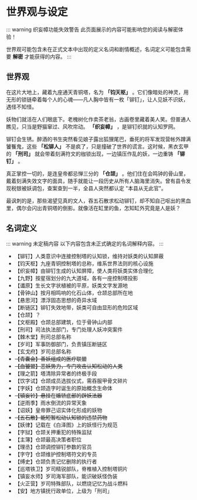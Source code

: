 # 世界观与设定

::: warning 织妄幛功能失效警告
此页面展示的内容可能影响您的阅读与解密体验！

世界观可能包含未在正式文本中出现的定义名词和剧情概述，名词定义可能包含需要 **解密** 才能获得的内容。
:::

## 世界观
在这片大地上，藏着九座通天青铜塔，名为 **「钧天枢」** 。它们像暗处的神灵，用无形的锁链牵着每个人的心魂——凡人胸中皆有一枚「铆钉」，让人见妖不识妖，遇怪不知怪。

妖物们就活在人们眼底下。老槐树化作卖茶老翁，古画卷里藏着美人笑。但普通人瞧见，只当是野猫窜过、风吹帘动。 **「织妄幛」** ，是铆钉织就的认知罗网。

铆钉会生锈。醉酒的书生突然看见娘子露出狐狸尾巴，垂死的将军发现营帐外蹲满饕餮鬼，这些 **「松铆人」** 不是疯了，只是撞破了世界的谎言。这时候，黑衣玄甲的 **「刑司」** 就会带着刻满符文的枷锁出现，一边镇压作乱的妖，一边重铸 **「铆钉」** 。

真正掌控一切的，是连皇帝都忌惮三分的 **「仓颉」** 。他们住在会鸣钟的骨山里，戴着刻满失效文字的面具，随手就能让一段历史从所有人脑海里消失。曾有县令发现税银被妖调包，查案查到一半，全县人突然都认定 "本县从无此官"。

最讽刺的是，那些渴望见真的文人，吞五石散求松动铆钉，却不知自己呕出的黑血里，偶尔会闪出青铜塔的倒影。就像活在缸里的鱼，怎知缸外究竟是人是妖？

## 名词定义
::: warning 未定稿内容
以下内容包含未正式确定的名词解释内容。
:::

- 【铆钉】人类意识中连接控制塔的认知锁，维持对妖类的认知屏蔽  
- 【钧天枢】九座青铜控制塔的总称，维系世界法则的核心设施  
- 【织妄幛】由铆钉生成的认知屏障，使人类将妖类实体合理化
- 【九野】按星宿划分的九大道域，各有一座控制塔投影
- 【谶原】生长文字状植被的平原，妖类文字发源地  
- 【骨钟山】按月相鸣响的化石山体，仓颉总部所在地  
- 【悬思河】漂浮固态思想的奇异水域  
- 【断链区】铆钉失效地带，妖类可自由显形的危险区域  
- 【仓颉】？
- 【文枢殿】仓颉总部建筑，位于骨钟山内部  
- 【刑司】司法执法部门，专门处理人妖冲突案件  
- 【棘木堂】刑司总部名称  
- 【岁司】军事防御部门，负责镇压断链区  
- 【玄戈府】岁司总部名称  
- ~~【青囊会】善妖组成的医疗联盟~~
- ~~【血饕盟】恶妖势力，专门攻击认知松动的人类~~
- 【理之箭】塔清除异常者的终极手段  
- 【饮字试】仓颉成员选拔仪式，需吞服甲骨文碎片  
- 【字妖】仓颉造字时诞生的原始概念生命体
- ~~【镇妄铃】悬挂在婚轿底部的辟妖法器~~
- 【逆雨季】雨水倒流的异常天象  
- 【诏妖】皇帝罪己诏实体化形成的妖物  
- ~~【五石散】能短暂松动认知锁的违禁药物~~
- 【妖律】记载在《白泽图》上的妖怪行为规范  
- 【字狱】仓颉关押重犯的特殊监狱  
- 【主簿】仓颉最高决策者职位  
- 【理丞】仓颉调控铆钉参数的官员  
- 【字守】仓颉维护控制塔符文的专员  
- 【缚史】仓颉负责记忆删除的执行者  
- 【巡塔铁卫】岁司精锐部队，脊椎植入控制塔铜片  
- 【镇妄水师】岁司海军部队，能识破妖怪伪装  
- 【火正营】岁司特殊部队，以燃烧记忆为战斗燃料
- 【安】地方镇抚行政单位，上级为「刑司」